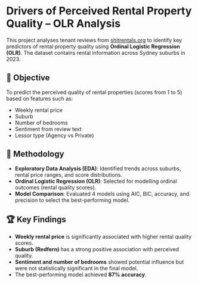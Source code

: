# Drivers of Perceived Rental Property Quality – OLR Analysis

This project analyses tenant reviews from [shitrentals.org](https://shitrentals.org/) to identify key predictors of rental property quality using **Ordinal Logistic Regression (OLR)**. The dataset contains rental information across Sydney suburbs in 2023.

## 📌 Objective
To predict the perceived quality of rental properties (scores from 1 to 5) based on features such as:
- Weekly rental price
- Suburb
- Number of bedrooms
- Sentiment from review text
- Lessor type (Agency vs Private)

## 🧪 Methodology
- **Exploratory Data Analysis (EDA)**: Identified trends across suburbs, rental price ranges, and score distributions.
- **Ordinal Logistic Regression (OLR)**: Selected for modelling ordinal outcomes (rental quality scores).
- **Model Comparison**: Evaluated 4 models using AIC, BIC, accuracy, and precision to select the best-performing model.

## 🏆 Key Findings
- **Weekly rental price** is significantly associated with higher rental quality scores.
- **Suburb (Redfern)** has a strong positive association with perceived quality.
- **Sentiment and number of bedrooms** showed potential influence but were not statistically significant in the final model.
- The best-performing model achieved **87% accuracy**.
